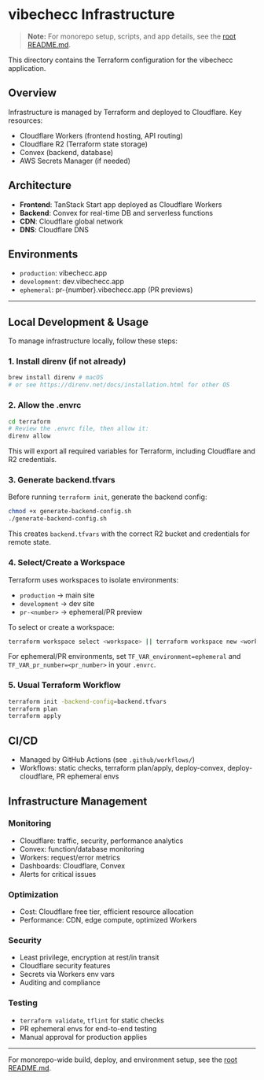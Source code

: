 # vibechecc Infrastructure

> **Note:** For monorepo setup, scripts, and app details, see the [root README.md](../README.md).

This directory contains the Terraform configuration for the vibechecc application.

## Overview

Infrastructure is managed by Terraform and deployed to Cloudflare. Key resources:

- Cloudflare Workers (frontend hosting, API routing)
- Cloudflare R2 (Terraform state storage)
- Convex (backend, database)
- AWS Secrets Manager (if needed)

## Architecture

- **Frontend**: TanStack Start app deployed as Cloudflare Workers
- **Backend**: Convex for real-time DB and serverless functions
- **CDN**: Cloudflare global network
- **DNS**: Cloudflare DNS

## Environments

- `production`: vibechecc.app
- `development`: dev.vibechecc.app
- `ephemeral`: pr-{number}.vibechecc.app (PR previews)

---

## Local Development & Usage

To manage infrastructure locally, follow these steps:

### 1. Install direnv (if not already)

```bash
brew install direnv # macOS
# or see https://direnv.net/docs/installation.html for other OS
```

### 2. Allow the .envrc

```bash
cd terraform
# Review the .envrc file, then allow it:
direnv allow
```

This will export all required variables for Terraform, including Cloudflare and R2 credentials.

### 3. Generate backend.tfvars

Before running `terraform init`, generate the backend config:

```bash
chmod +x generate-backend-config.sh
./generate-backend-config.sh
```

This creates `backend.tfvars` with the correct R2 bucket and credentials for remote state.

### 4. Select/Create a Workspace

Terraform uses workspaces to isolate environments:

- `production` → main site
- `development` → dev site
- `pr-<number>` → ephemeral/PR preview

To select or create a workspace:

```bash
terraform workspace select <workspace> || terraform workspace new <workspace>
```

For ephemeral/PR environments, set `TF_VAR_environment=ephemeral` and `TF_VAR_pr_number=<pr_number>` in your `.envrc`.

### 5. Usual Terraform Workflow

```bash
terraform init -backend-config=backend.tfvars
terraform plan
terraform apply
```

## CI/CD

- Managed by GitHub Actions (see `.github/workflows/`)
- Workflows: static checks, terraform plan/apply, deploy-convex, deploy-cloudflare, PR ephemeral envs

## Infrastructure Management

### Monitoring

- Cloudflare: traffic, security, performance analytics
- Convex: function/database monitoring
- Workers: request/error metrics
- Dashboards: Cloudflare, Convex
- Alerts for critical issues

### Optimization

- Cost: Cloudflare free tier, efficient resource allocation
- Performance: CDN, edge compute, optimized Workers

### Security

- Least privilege, encryption at rest/in transit
- Cloudflare security features
- Secrets via Workers env vars
- Auditing and compliance

### Testing

- `terraform validate`, `tflint` for static checks
- PR ephemeral envs for end-to-end testing
- Manual approval for production applies

---

For monorepo-wide build, deploy, and environment setup, see the [root README.md](../README.md).
